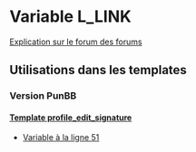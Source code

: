# Variable L_LINK
[Explication sur le forum des forums](http://forum.forumactif.com/t294113-listing-des-variables#L_LINK)
## Utilisations dans les templates
### Version PunBB
#### [Template profile_edit_signature](punbb/profile_edit_signature.md)
* [Variable à la ligne 51](../punbb/profile_edit_signature.tpl#L51)